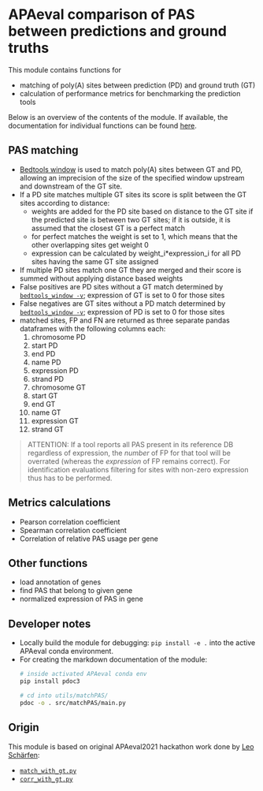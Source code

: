 # APAeval comparison of PAS between predictions and ground truths

This module contains functions for
- matching of poly(A) sites between prediction (PD) and ground truth (GT)
- calculation of performance metrics for benchmarking the prediction tools

Below is an overview of the contents of the module. If available, the documentation for individual functions can be found [here][matchpas-md].



## PAS matching
- [Bedtools window][bedtools-window] is used to match poly(A) sites between GT and PD, allowing an imprecision of the size of the specified window upstream and downstream of the GT site.
- If a PD site matches multiple GT sites its score is split between the GT sites according to distance:
  - weights are added for the PD site based on distance to the GT site if the predicted site is between two GT sites; if it is outside, it is assumed that the closest GT is a perfect match
  - for perfect matches the weight is set to 1, which means that the other overlapping sites get weight 0
  - expression can be calculated by weight_i*expression_i for all PD sites having the same GT site assigned
- If multiple PD sites match one GT they are merged and their score is summed without applying distance based weights
- False positives are PD sites without a GT match determined by [`bedtools_window -v`][bedtools-window]; expression of GT is set to 0 for those sites
- False negatives are GT sites without a PD match determined by [`bedtools_window -v`][bedtools-window]; expression of PD is set to 0 for those sites
- matched sites, FP and FN are returned as three separate pandas dataframes with the following columns each:
	1. chromosome PD
	2. start PD
	3. end PD
	4. name PD
	5. expression PD
	6. strand PD
	7. chromosome GT
	8. start GT
	9. end GT
	10. name GT
	11. expression GT 
	12. strand GT

> ATTENTION: If a tool reports all PAS present in its reference DB regardless of expression, the *number* of FP for that tool will be overrated (whereas the *expression* of FP remains correct). For identification evaluations filtering for sites with non-zero expression thus has to be performed.

## Metrics calculations
- Pearson correlation coefficient
- Spearman correlation coefficient
- Correlation of relative PAS usage per gene

## Other functions
- load annotation of genes
- find PAS that belong to given gene
- normalized expression of PAS in gene


## Developer notes
- Locally build the module for debugging: `pip install -e .` into the active APAeval conda environment.
- For creating the markdown documentation of the module: 
	```bash
	# inside activated APAeval conda env
	pip install pdoc3

	# cd into utils/matchPAS/
	pdoc -o . src/matchPAS/main.py
	```



## Origin
This module is based on original APAeval2021 hackathon work done by [Leo Schärfen](https://github.com/lschaerfen):

- [`match_with_gt.py`](https://github.com/iRNA-COSI/APAeval/blob/9a17c11dd6239969feb092d687ac7e206043c8d6/summary_workflows/quantification/match_with_gt.py)
- [`corr_with_gt.py`](https://github.com/iRNA-COSI/APAeval/blob/9a17c11dd6239969feb092d687ac7e206043c8d6/summary_workflows/quantification/corr_with_gt.py)

[//]: # (References)
[matchpas-md]: ./main.md
[bedtools-window]: https://bedtools.readthedocs.io/en/latest/content/tools/window.html
